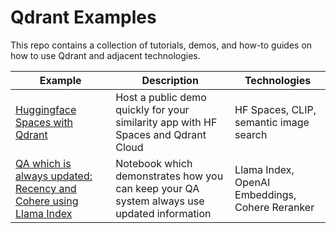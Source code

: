 # Qdrant Examples

This repo contains a collection of tutorials, demos, and how-to guides on how to use Qdrant and adjacent technologies.

| Example                                                                                                                                | Description                                                                                | Technologies                                    |
| -------------------------------------------------------------------------------------------------------------------------------------- | ------------------------------------------------------------------------------------------ | ----------------------------------------------- |
| [Huggingface Spaces with Qdrant](https://github.com/qdrant/examples/tree/master/hf-spaces-with-qdrant)                                 | Host a public demo quickly for your similarity app with HF Spaces and Qdrant Cloud         | HF Spaces, CLIP, semantic image search          |
| [QA which is always updated: Recency and Cohere using Llama Index](https://github.com/qdrant/examples/tree/master/llama_index_recency) | Notebook which demonstrates how you can keep your QA system always use updated information | Llama Index, OpenAI Embeddings, Cohere Reranker |

